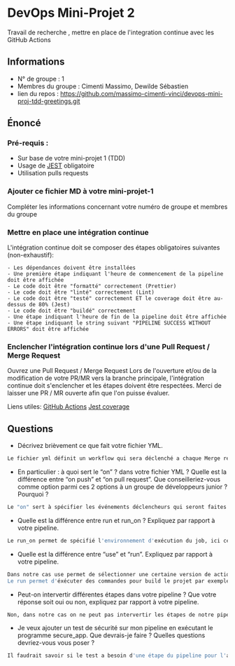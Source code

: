 # DevOps Mini-Projet 2

Travail de recherche , mettre en place de l'integration continue avec les GitHub Actions

## Informations

- N° de groupe : 1
- Membres du groupe : Cimenti Massimo, Dewilde Sébastien
- lien du repos : https://github.com/massimo-cimenti-vinci/devops-mini-proj-tdd-greetings.git

## Énoncé

### Pré-requis :

- Sur base de votre mini-projet 1 (TDD)
- Usage de [JEST](https://jestjs.io/docs/getting-started) obligatoire
- Utilisation pulls requests

### Ajouter ce fichier MD à votre mini-projet-1

Compléter les informations concernant votre numéro de groupe et membres du groupe

### Mettre en place une intégration continue

L'intégration continue doit se composer des étapes obligatoires suivantes (non-exhaustif):

    - Les dépendances doivent être installées
    - Une première étape indiquant l'heure de commencement de la pipeline doit être affichée
    - Le code doit être "formatté" correctement (Prettier)
    - Le code doit être "linté" correctement (Lint)
    - Le code doit être "testé" correctement ET le coverage doit être au-dessus de 80% (Jest)
    - Le code doit être "buildé" correctement
    - Une étape indiquant l'heure de fin de la pipeline doit être affichée
    - Une étape indiquant le string suivant "PIPELINE SUCCESS WITHOUT ERRORS" doit être affichée

### Enclencher l'intégration continue lors d'une Pull Request / Merge Request

Ouvrez une Pull Request / Merge Request
Lors de l'ouverture et/ou de la modification de votre PR/MR vers la branche principale, l'intégration continue doit s'enclencher et les étapes doivent être respectées.
Merci de laisser une PR / MR ouverte afin que l'on puisse évaluer.

Liens utiles:
[GitHub Actions](https://docs.github.com/fr/actions)
[Jest coverage](https://www.valentinog.com/blog/jest-coverage/)

## Questions

- Décrivez brièvement ce que fait votre fichier YML.

```bash
Le fichier yml définit un workflow qui sera déclenché a chaque Merge request / Pull request vers la branche main, une série de test seront alors lancé sur un système d'exploitation Unbuntu avec Node.js 16 et 18 dans notre cas il installe les dépendances, test le code, le coverage, prettier, lint et le build.
```

- En particulier : à quoi sert le “on” ? dans votre fichier YML ? Quelle est la différence entre “on push” et “on pull request”. Que conseilleriez-vous comme option parmi ces 2 options à un groupe de développeurs junior ? Pourquoi ?

```bash
Le "on" sert à spécifier les événements déclencheurs qui seront faites sur notre workflow. L'événement déclencheur "on push" va lancer le pipeline lorsqu'on push notre code alors que "on pull request" lance le pipeline lorsqu'on ouvre, met à jour ou on ferme une pull request et que quelqu'un valide les changements de code avant de fusionner les branches. L'événement "on pull request" est le mieux pour des développeurs juniors car il oblige de faire vérifier le code par un des membres de l'équipe avant de fusionner et de prendre des risques en cassant le code.
```

- Quelle est la différence entre run et run_on ? Expliquez par rapport à votre pipeline.

```bash
Le run_on permet de spécifié l'environnement d'exécution du job, ici cela ce fera sur la dernière version d'Unbuntu. Tandis que run permet d'éxécuter une commande par exemple: npm run prettier.
```

- Quelle est la différence entre “use” et “run”. Expliquez par rapport à votre pipeline.

```bash
Dans notre cas use permet de sélectionner une certaine version de actions/checkout, le uses: actions/checkout@v3 permet de choisir la v3. Le use est principalement utilisé pour spécifier des actions externes que l'on souhaite utiliser dans le workflow.
Le run permet d'éxécuter des commandes pour build le projet par exemple.
```

- Peut-on intervertir différentes étapes dans votre pipeline ? Que votre réponse soit oui ou non, expliquez par rapport à votre pipeline.

```bash
Non, dans notre cas on ne peut pas intervertir les étapes de notre pipeline car si par exemple on veut vérifier notre code avec le prettier et le lint, on doit d'abord installer les dépendances de ceux-ci pour que ça fonctionne sinon le pipeline mettra une erreur et s'arrêtera de s'exécuter.
```

- Je veux ajouter un test de sécurité sur mon pipeline en exécutant le programme secure_app. Que devrais-je faire ? Quelles questions devriez-vous vous poser ?

```bash
Il faudrait savoir si le test a besoin d'une étape du pipeline pour l'ajouter au bon endroit, savoir comment le pipeline agira si il y a des erreurs, savoir quels types de sécurité dois-je effectuer.
```
